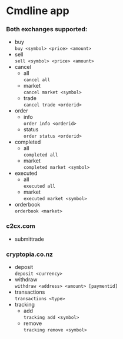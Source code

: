 # Cmdline app 

### Both exchanges supported:
 * buy  
  `buy <symbol> <price> <amount>`
 * sell  
  `sell <symbol> <price> <amount>`
 * cancel
    * all  
    `cancel all`
    * market  
    `cancel market <symbol>`
    * trade  
    `cancel trade <orderid>`
 * order
    * info  
    `order info <orderid>`
    * status  
    `order status <orderid>`
 * completed
    * all  
    `completed all`
    * market  
    `completed market <symbol>`
 * executed
    * all  
    `executed all`
    * market  
    `executed market <symbol>`
 * orderbook  
  `orderbook <market>`
### c2cx.com
 * submittrade 
### cryptopia.co.nz
 * deposit  
  `deposit <currency>` 
 * withdraw  
  `withdraw <address> <amount> [paymentid]`
 * transactions  
  `transactions <type>`
 * tracking  
    * add  
     `tracking add <symbol>`
    * remove  
     `tracking remove <symbol>`